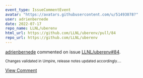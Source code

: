 ```yaml
---
event_type: IssueCommentEvent
avatar: "https://avatars.githubusercontent.com/u/51493078?"
user: adrienbernede
date: 2022-07-17
repo_name: LLNL/uberenv
html_url: https://github.com/LLNL/uberenv/pull/84
repo_url: https://github.com/LLNL/uberenv
---
```


<a href='https://github.com/adrienbernede' target='_blank'>adrienbernede</a> commented on issue <a href='https://github.com/LLNL/uberenv/pull/84' target='_blank'>LLNL/uberenv#84</a>.

<small>Changes validated in Umpire, release notes updated accordingly....</small>

<a href='https://github.com/LLNL/uberenv/pull/84' target='_blank'>View Comment</a>